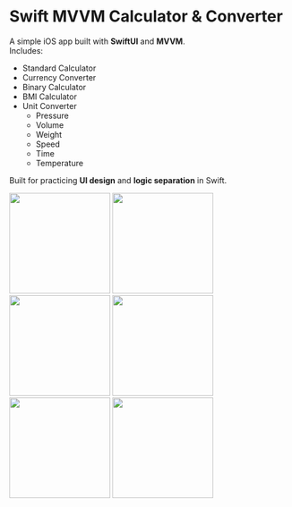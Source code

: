 # Swift MVVM Calculator & Converter

A simple iOS app built with **SwiftUI** and **MVVM**.  
Includes:
- Standard Calculator  
- Currency Converter
- Binary Calculator
- BMI Calculator
- Unit Converter  
    - Pressure
    - Volume
    - Weight
    - Speed
    - Time
    - Temperature

Built for practicing **UI design** and **logic separation** in Swift.

<p align="left">
  <img src="https://github.com/user-attachments/assets/939365f1-f25f-4d32-896c-046098993e8f" width="180" />
  <img src="https://github.com/user-attachments/assets/1fe57d45-af94-464c-9805-cef0807b5b88" width="180" />
  <img src="https://github.com/user-attachments/assets/4bdbb721-af6d-4cce-b301-937c134f434a" width="180" />
  <img src="https://github.com/user-attachments/assets/53b250d5-0d95-4c43-88e2-7fd03208eb8b" width="180" />
  <img src="https://github.com/user-attachments/assets/9dc4efa7-0e73-406b-8f52-fdef44730ad7" width="180" />
  <img src="https://github.com/user-attachments/assets/9c743c5b-49d1-477b-9042-0e7209f9407d" width="180" />
</p>
